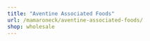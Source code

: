 ```yaml
---
title: "Aventine Associated Foods"
url: /mamaroneck/aventine-associated-foods/
shop: wholesale
---
```

